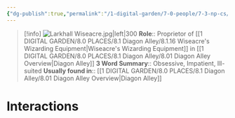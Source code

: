 ```yaml
---
{"dg-publish":true,"permalink":"/1-digital-garden/7-0-people/7-3-np-cs/larkhall-wiseacre/","tags":["#person","#diagon-alley","diagon-alley-resident","#shopkeeper"]}
---
```


>[!info] 
>![Larkhall Wiseacre.jpg|left|300](/img/user/1%20DIGITAL%20GARDEN/7.0%20PEOPLE/7.3%20NPCs/Headshots/Larkhall%20Wiseacre.jpg)
>**Role**:: Proprietor of [[1 DIGITAL GARDEN/8.0 PLACES/8.1 Diagon Alley/8.1.16 Wiseacre's Wizarding Equipment\|Wiseacre's Wizarding Equipment]] in [[1 DIGITAL GARDEN/8.0 PLACES/8.1 Diagon Alley/8.01 Diagon Alley Overview\|Diagon Alley]]
>**3 Word Summary**:: Obsessive, Impatient, Ill-suited
>**Usually found in**:: [[1 DIGITAL GARDEN/8.0 PLACES/8.1 Diagon Alley/8.01 Diagon Alley Overview\|Diagon Alley]]

# Interactions

